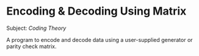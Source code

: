 # Encoding & Decoding Using Matrix 
Subject: *Coding Theory*

A program to encode and decode data using a user-supplied generator or parity check matrix.
